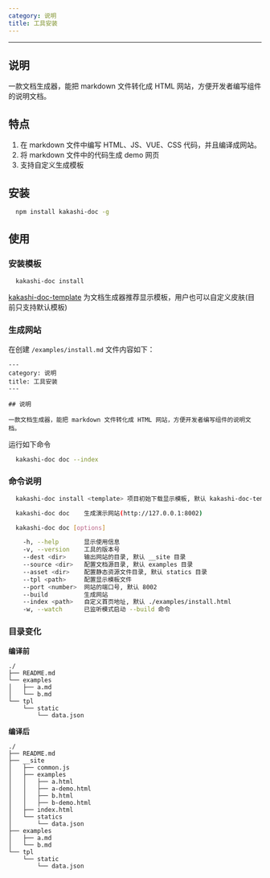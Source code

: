```yaml
---
category: 说明
title: 工具安装
---
```

---

## 说明

一款文档生成器，能把 markdown 文件转化成 HTML 网站，方便开发者编写组件的说明文档。

## 特点
1. 在 markdown 文件中编写 HTML、JS、VUE、CSS 代码，并且编译成网站。
2. 将 markdown 文件中的代码生成 demo 网页
3. 支持自定义生成模板

## 安装

```bash
  npm install kakashi-doc -g
```

## 使用

### 安装模板
```bash
  kakashi-doc install
```
[kakashi-doc-template](https://github.com/v-kakashi/kakashi-doc-template) 为文档生成器推荐显示模板，用户也可以自定义皮肤(目前只支持默认模板)

### 生成网站

在创建 `/examples/install.md` 文件内容如下：

```
---
category: 说明
title: 工具安装
---

## 说明

一款文档生成器，能把 markdown 文件转化成 HTML 网站，方便开发者编写组件的说明文档。
```

运行如下命令

```bash
  kakashi-doc doc --index
```


### 命令说明

```bash
  kakashi-doc install <template> 项目初始下载显示模板, 默认 kakashi-doc-template

  kakashi-doc doc    生成演示网站(http://127.0.0.1:8002)

  kakashi-doc doc [options]

    -h, --help       显示使用信息
    -v, --version    工具的版本号
    --dest <dir>     输出网站的目录, 默认 __site 目录
    --source <dir>   配置文档源目录, 默认 examples 目录
    --asset <dir>    配置静态资源文件目录, 默认 statics 目录
    --tpl <path>     配置显示模板文件
    --port <number>  网站的端口号, 默认 8002
    --build          生成网站
    --index <path>   自定义首页地址, 默认 ./examples/install.html
    -w, --watch      已监听模式启动 --build 命令
```

### 目录变化

**编译前**
```
./
├── README.md
└── examples
│   ├── a.md
│   └── b.md
└── tpl
    └── static
        └── data.json
```

**编译后**
```
./
├── README.md
├── __site
│   ├── common.js
│   ├── examples
│   │   ├── a.html
│   │   ├── a-demo.html
│   │   ├── b.html
│   │   ├── b-demo.html
│   ├── index.html
│   └── statics
│       └── data.json
├── examples
│   ├── a.md
│   └── b.md
└── tpl
    └── static
        └── data.json
```
